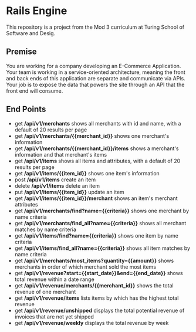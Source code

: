 # Rails Engine
This repository is a project from the Mod 3 curriculum at Turing School of Software and Desig. 

## Premise
You are working for a company developing an E-Commerce Application. Your team is working in a service-oriented architecture, meaning the front and back ends of this application are separate and communicate via APIs. Your job is to expose the data that powers the site through an API that the front end will consume.

## End Points
* get **/api/v1/merchants** shows all merchants with id and name, with a default of 20 results per page
* get **/api/v1/merchants/{{merchant_id}}** shows one merchant's information
* get **/api/v1/merchants/{{merchant_id}}/items** shows a merchant's information and that merchant's items
* get **/api/v1/items** shows all items and attributes, with a default of 20 results per page
* get **/api/v1/items/{{item_id}}** shows one item's information
* post **/api/v1/items** create an item
* delete **/api/v1/items** delete an item
* put **/api/v1/items/{{item_id}}** update an item
* get **/api/v1/items/{{item_id}}/merchant** shows an item's merchant attributes
* get **/api/v1/merchants/find?name={{criteria}}** shows one merchant by name criteria
* get **/api/v1/merchants/find_all?name={{criteria}}** shows all merchant matches by name criteria
* get **/api/v1/items/find?name={{criteria}}** shows one item by name criteria
* get **/api/v1/items/find_all?name={{criteria}}** shows all item matches by name criteria
* get **/api/v1/merchants/most_items?quantity={{amount}}** shows merchants in order of which merchant sold the most items
* get **/api/v1/revenue?start={{start_date}}&end={{end_date}}** shows total revenue within a date range
* get **/api/v1/revenue/merchants/{{merchant_id}}** shows the total revenue of one merchant
* get **/api/v1/revenue/items** lists items by which has the highest total revenue
* get **/api/v1/revenue/unshipped** displays the total potential revenue of invoices that are not yet shipped
* get **/api/v1/revenue/weekly** displays the total revenue by week 
